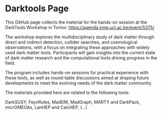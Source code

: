 # Darktools Page

This GitHub page collects the material for the hands-on session at the DarkTools Workshop in Torino: https://agenda.irmp.ucl.ac.be/event/5375/

The workshop explores the multidisciplinary study of dark matter through direct and indirect detection, collider searches, and cosmological observations, with a focus on integrating these approaches with widely used dark matter tools. Participants will gain insights into the current state of dark matter research and the computational tools driving progress in the field.

The program includes hands-on sessions for practical experience with these tools, as well as round-table discussions aimed at shaping future developments to meet the evolving needs of the dark matter community.

The materials provided here are related to the following tools:

DarkSUSY, FeynRules, MadDM, MadGraph, MARTY and DarkPack, micrOMEGAs, LanHEP and CalcHEP, (...)


